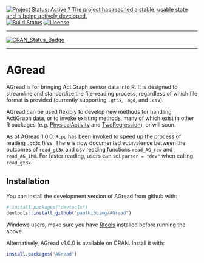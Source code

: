 
[![Project Status: Active ? The project has reached a stable, usable
state and is being actively
developed.](http://www.repostatus.org/badges/latest/active.svg)](http://www.repostatus.org/#active)
[![Build
Status](https://travis-ci.com/paulhibbing/AGread.svg?branch=master)](https://travis-ci.com/paulhibbing/AGread)
[![License](https://img.shields.io/badge/licence-MIT-blue.svg)](https://opensource.org/licenses/MIT)

-----

[![CRAN\_Status\_Badge](http://www.r-pkg.org/badges/version/AGread)](https://cran.r-project.org/package=AGread)

-----

# AGread

AGread is for bringing ActiGraph sensor data into R. It is designed to
streamline and standardize the file-reading process, regardless of which
file format is provided (currently supporting `.gt3x`, `.agd`, and `.csv`).

AGread can be used flexibly to develop new methods for handling
ActiGraph data, or to invoke existing methods, many of which exist in
other R packages
(e.g. [PhysicalActivity](https://cran.r-project.org/package=PhysicalActivity)
and [TwoRegression](https://cran.r-project.org/package=TwoRegression)),
or will soon.

As of AGread 1.0.0, `Rcpp` has been invoked to speed up the process of
reading `.gt3x` files. There is now documented equivalence between the
outcomes of `read_gt3x` and csv reading functions `read_AG_raw` and
`read_AG_IMU`. For faster reading, users can set `parser = "dev"` when
calling `read_gt3x`.

## Installation

You can install the development version of AGread from github with:

``` r
# install.packages("devtools")
devtools::install_github("paulhibbing/AGread")
```

Windows users, make sure you have
[Rtools](https://cran.r-project.org/bin/windows/Rtools/) installed
before running the above.

Alternatively, AGread v1.0.0 is available on CRAN. Install it with:

``` r
install.packages("AGread")
```

